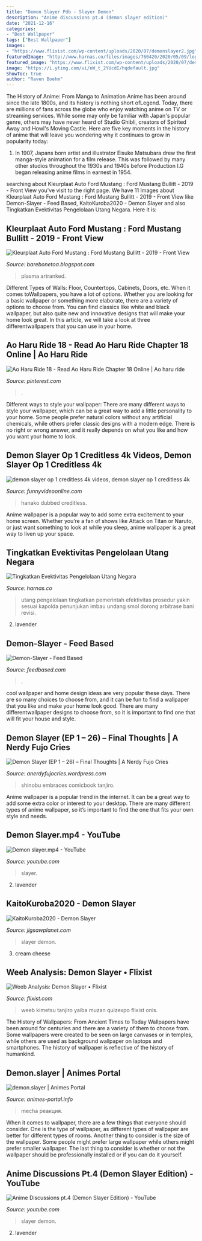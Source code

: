 ```yaml
---
title: "Demon Slayer Pdb - Slayer Demon"
description: "Anime discussions pt.4 (demon slayer edition)"
date: "2021-12-16"
categories:
- "Best Wallpaper"
tags: ["Best Wallpaper"]
images:
- "https://www.flixist.com/wp-content/uploads/2020/07/demonslayer2.jpg"
featuredImage: "http://www.harnas.co/files/images/760420/2020/05/09/logo-dpr-ri.jpg"
featured_image: "https://www.flixist.com/wp-content/uploads/2020/07/demonslayer2.jpg"
image: "https://i.ytimg.com/vi/nW_t_2YUcdI/hqdefault.jpg"
ShowToc: true
author: "Raven Boehm"
---
```



The History of Anime: From Manga to Animation
Anime has been around since the late 1800s, and its history is nothing short ofLegend. Today, there are millions of fans across the globe who enjoy watching anime on TV or streaming services. While some may only be familiar with Japan's popular genre, others may have never heard of Studio Ghibli, creators of Spirited Away and Howl's Moving Castle. Here are five key moments in the history of anime that will leave you wondering why it continues to grow in popularity today:
1) In 1907, Japans born artist and illustrator Eisuke Matsubara drew the first manga-style animation for a film release. This was followed by many other studios throughout the 1930s and 1940s before Production I.G began releasing anime films in earnest in 1954.

	

		
searching about Kleurplaat Auto Ford Mustang : Ford Mustang Bullitt - 2019 - Front View you've visit to the right page. We have 11 Images about Kleurplaat Auto Ford Mustang : Ford Mustang Bullitt - 2019 - Front View like Demon-Slayer - Feed Based, KaitoKuroba2020 - Demon Slayer and also Tingkatkan Evektivitas Pengelolaan Utang Negara. Here it is:
		
    
## Kleurplaat Auto Ford Mustang : Ford Mustang Bullitt - 2019 - Front View

<img loading=lazy src="https://www.artranked.com/images/e5/e50188e795353ce2627933e7d2b2358b.jpg" onerror="this.onerror=null;this.src='https://tse1.mm.bing.net/th?id=OIP.U822zVuTbG45JuQrVB8C4QHaER&amp;pid=15.1';" alt="Kleurplaat Auto Ford Mustang : Ford Mustang Bullitt - 2019 - Front View">

_Source: barebonetoa.blogspot.com_

>plasma artranked. 

	

Different Types of Walls: Floor, Countertops, Cabinets, Doors, etc.
When it comes toWallpapers, you have a lot of options. Whether you are looking for a basic wallpaper or something more elaborate, there are a variety of options to choose from. You can find classics like white and black wallpaper, but also quite new and innovative designs that will make your home look great. In this article, we will take a look at three differentwallpapers that you can use in your home.

    
## Ao Haru Ride 18 - Read Ao Haru Ride Chapter 18 Online | Ao Haru Ride

<img loading=lazy src="https://i.pinimg.com/236x/7a/87/a4/7a87a44c4cc7f5df085af49234859698.jpg?nii=t" onerror="this.onerror=null;this.src='https://tse1.mm.bing.net/th?id=OIP.wmKbFdFwlw4MVs9jDLtBfwAAAA&amp;pid=15.1';" alt="Ao Haru Ride 18 - Read Ao Haru Ride Chapter 18 Online | Ao haru ride">

_Source: pinterest.com_

>. 

	

Different ways to style your wallpaper:
There are many different ways to style your wallpaper, which can be a great way to add a little personality to your home. Some people prefer natural colors without any artificial chemicals, while others prefer classic designs with a modern edge. There is no right or wrong answer, and it really depends on what you like and how you want your home to look.

    
## Demon Slayer Op 1 Creditless 4k Videos, Demon Slayer Op 1 Creditless 4k

<img loading=lazy src="https://i.ytimg.com/vi/xqRjrZzXM7c/0.jpg" onerror="this.onerror=null;this.src='https://tse1.mm.bing.net/th?id=OIP.C8dWTKf8xIHfm-Ourx5_hAHaFj&amp;pid=15.1';" alt="demon slayer op 1 creditless 4k videos, demon slayer op 1 creditless 4k">

_Source: funnyvideoonline.com_

>hanako dubbed creditless. 

	

Anime wallpaper is a popular way to add some extra excitement to your home screen. Whether you’re a fan of shows like Attack on Titan or Naruto, or just want something to look at while you sleep, anime wallpaper is a great way to liven up your space.

    
## Tingkatkan Evektivitas Pengelolaan Utang Negara

<img loading=lazy src="http://www.harnas.co/files/images/760420/2020/05/09/logo-dpr-ri.jpg" onerror="this.onerror=null;this.src='https://tse2.mm.bing.net/th?id=OIP.qPE_SQaM6-Aw_Aiy-2JCKgHaEF&amp;pid=15.1';" alt="Tingkatkan Evektivitas Pengelolaan Utang Negara">

_Source: harnas.co_

>utang pengelolaan tingkatkan pemerintah efektivitas prosedur yakin sesuai kapolda penunjukan imbau undang smol dorong arbitrase bani revisi. 

	

2. lavender 

    
## Demon-Slayer - Feed Based

<img loading=lazy src="https://feedbased.com/wp-content/uploads/2021/02/Demon-Slayer-300x169.png" onerror="this.onerror=null;this.src='https://tse4.mm.bing.net/th?id=OIP.NJQwswjnM43Lb_LWlma98AAAAA&amp;pid=15.1';" alt="Demon-Slayer - Feed Based">

_Source: feedbased.com_

>. 

	

cool wallpaper and home design ideas are very popular these days. There are so many choices to choose from, and it can be fun to find a wallpaper that you like and make your home look good. There are many differentwallpaper designs to choose from, so it is important to find one that will fit your house and style.

    
## Demon Slayer (EP 1 – 26) – Final Thoughts | A Nerdy Fujo Cries

<img loading=lazy src="https://anerdyfujocries.files.wordpress.com/2021/05/demon-slayer96.jpeg?w=1024" onerror="this.onerror=null;this.src='https://tse2.mm.bing.net/th?id=OIP.rYnJZ0jejaDfUmwtKknf5gHaD2&amp;pid=15.1';" alt="Demon Slayer (EP 1 – 26) – Final Thoughts | A Nerdy Fujo Cries">

_Source: anerdyfujocries.wordpress.com_

>shinobu embraces comicbook tanjiro. 

	

Anime wallpaper is a popular trend in the internet. It can be a great way to add some extra color or interest to your desktop. There are many different types of anime wallpaper, so it’s important to find the one that fits your own style and needs.

    
## Demon Slayer.mp4 - YouTube

<img loading=lazy src="https://i.ytimg.com/vi/eghUvXoxmks/maxresdefault.jpg" onerror="this.onerror=null;this.src='https://tse2.mm.bing.net/th?id=OIP.QatF7DuQhgcB6bAbB5AIZAHaEK&amp;pid=15.1';" alt="Demon slayer.mp4 - YouTube">

_Source: youtube.com_

>slayer. 

	

2. lavender 

    
## KaitoKuroba2020 - Demon Slayer

<img loading=lazy src="https://www.jigsawplanet.com/KaitoKuroba2020/demon-slayer?rc=face" onerror="this.onerror=null;this.src='https://tse2.mm.bing.net/th?id=OIP.AT2SIOEfII9Uoyey0Q99EAHaJI&amp;pid=15.1';" alt="KaitoKuroba2020 - Demon Slayer">

_Source: jigsawplanet.com_

>slayer demon. 

	

3. cream cheese 

    
## Weeb Analysis: Demon Slayer • Flixist

<img loading=lazy src="https://www.flixist.com/wp-content/uploads/2020/07/demonslayer2.jpg" onerror="this.onerror=null;this.src='https://tse4.mm.bing.net/th?id=OIP.H_MNtn0P97CTQVH5aVqM-gHaEK&amp;pid=15.1';" alt="Weeb Analysis: Demon Slayer • Flixist">

_Source: flixist.com_

>weeb kimetsu tanjiro yaiba muzan quizexpo flixist onis. 

	

The History of Wallpapers: From Ancient Times to Today
Wallpapers have been around for centuries and there are a variety of them to choose from. Some wallpapers were created to be seen on large canvases or in temples, while others are used as background wallpaper on laptops and smartphones. The history of wallpaper is reflective of the history of humankind.

    
## Demon.slayer | Animes Portal

<img loading=lazy src="https://i.pinimg.com/originals/03/71/4d/03714dd93c9c2b22f9c8b84eba0608f3.jpg" onerror="this.onerror=null;this.src='https://tse4.mm.bing.net/th?id=OIP.WHUiG1-HcOWIj2pKm_7VGQHaNK&amp;pid=15.1';" alt="demon.slayer | Animes Portal">

_Source: animes-portal.info_

>mecha реакция. 

	

When it comes to wallpaper, there are a few things that everyone should consider. One is the type of wallpaper, as different types of wallpaper are better for different types of rooms. Another thing to consider is the size of the wallpaper. Some people might prefer large wallpaper while others might prefer smaller wallpaper. The last thing to consider is whether or not the wallpaper should be professionally installed or if you can do it yourself.

    
## Anime Discussions Pt.4 (Demon Slayer Edition) - YouTube

<img loading=lazy src="https://i.ytimg.com/vi/nW_t_2YUcdI/hqdefault.jpg" onerror="this.onerror=null;this.src='https://tse3.mm.bing.net/th?id=OIP.PlckvqY7QfphsEnbEeZq5QHaFj&amp;pid=15.1';" alt="Anime Discussions pt.4 (Demon Slayer Edition) - YouTube">

_Source: youtube.com_

>slayer demon. 

	

2. lavender 

